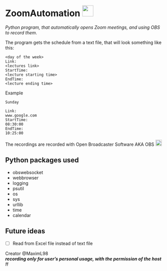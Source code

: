 # ZoomAutomation <img src = "https://user-images.githubusercontent.com/107645094/180647786-0f834d5b-cbb4-401f-b872-9316dd6ebbc0.png" width = "35" height = "35">

*Python program, that automatically opens Zoom meetings, and using OBS to record them*.

The program gets the schedule from a text file, that will look something like this:
```
<day of the week>
Link:
<lectures link>
StartTime:
<lecture starting time>
EndTime:
<lecture ending time>
```
Example
```
Sunday

Link:
www.google.com
StartTime:
08:30:00
EndTime:
10:25:00
```
The recordings are recorded with Open Broadcaster Software AKA OBS  <img src = "https://user-images.githubusercontent.com/107645094/180647953-dbeb238d-b633-48de-a3ca-49325d4a9119.png" width = "20" height = "20">

## Python packages used
- obswebsocket
- webbrowser
- logging
- psutil
- os
- sys
- urllib
- time
- calendar
## Future ideas
- [ ] Read from Excel file instead of text file

Creator @MaximL98\
***recording only for user’s personal usage, with the permission of the host :bangbang:***
